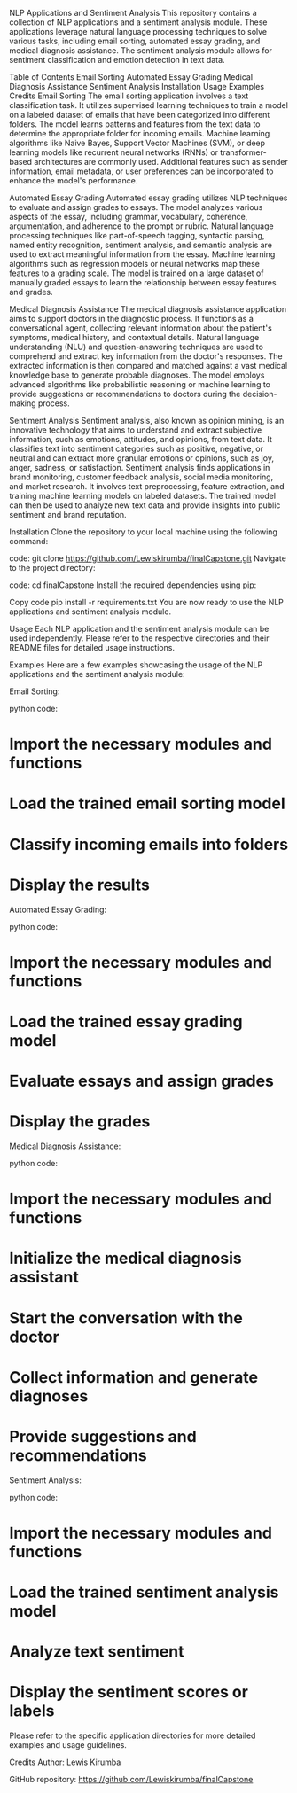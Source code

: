 NLP Applications and Sentiment Analysis
This repository contains a collection of NLP applications and a sentiment analysis module. These applications leverage natural language processing techniques to solve various tasks, including email sorting, automated essay grading, and medical diagnosis assistance. The sentiment analysis module allows for sentiment classification and emotion detection in text data.

Table of Contents
Email Sorting
Automated Essay Grading
Medical Diagnosis Assistance
Sentiment Analysis
Installation
Usage
Examples
Credits
Email Sorting
The email sorting application involves a text classification task. It utilizes supervised learning techniques to train a model on a labeled dataset of emails that have been categorized into different folders. The model learns patterns and features from the text data to determine the appropriate folder for incoming emails. Machine learning algorithms like Naive Bayes, Support Vector Machines (SVM), or deep learning models like recurrent neural networks (RNNs) or transformer-based architectures are commonly used. Additional features such as sender information, email metadata, or user preferences can be incorporated to enhance the model's performance.

Automated Essay Grading
Automated essay grading utilizes NLP techniques to evaluate and assign grades to essays. The model analyzes various aspects of the essay, including grammar, vocabulary, coherence, argumentation, and adherence to the prompt or rubric. Natural language processing techniques like part-of-speech tagging, syntactic parsing, named entity recognition, sentiment analysis, and semantic analysis are used to extract meaningful information from the essay. Machine learning algorithms such as regression models or neural networks map these features to a grading scale. The model is trained on a large dataset of manually graded essays to learn the relationship between essay features and grades.

Medical Diagnosis Assistance
The medical diagnosis assistance application aims to support doctors in the diagnostic process. It functions as a conversational agent, collecting relevant information about the patient's symptoms, medical history, and contextual details. Natural language understanding (NLU) and question-answering techniques are used to comprehend and extract key information from the doctor's responses. The extracted information is then compared and matched against a vast medical knowledge base to generate probable diagnoses. The model employs advanced algorithms like probabilistic reasoning or machine learning to provide suggestions or recommendations to doctors during the decision-making process.

Sentiment Analysis
Sentiment analysis, also known as opinion mining, is an innovative technology that aims to understand and extract subjective information, such as emotions, attitudes, and opinions, from text data. It classifies text into sentiment categories such as positive, negative, or neutral and can extract more granular emotions or opinions, such as joy, anger, sadness, or satisfaction. Sentiment analysis finds applications in brand monitoring, customer feedback analysis, social media monitoring, and market research. It involves text preprocessing, feature extraction, and training machine learning models on labeled datasets. The trained model can then be used to analyze new text data and provide insights into public sentiment and brand reputation.

Installation
Clone the repository to your local machine using the following command:

code:
git clone https://github.com/Lewiskirumba/finalCapstone.git
Navigate to the project directory:


code:
cd finalCapstone
Install the required dependencies using pip:

Copy code
pip install -r requirements.txt
You are now ready to use the NLP applications and sentiment analysis module.

Usage
Each NLP application and the sentiment analysis module can be used independently. Please refer to the respective directories and their README files for detailed usage instructions.

Examples
Here are a few examples showcasing the usage of the NLP applications and the sentiment analysis module:

Email Sorting:

python
code:
# Import the necessary modules and functions

# Load the trained email sorting model

# Classify incoming emails into folders

# Display the results
Automated Essay Grading:

python
code:
# Import the necessary modules and functions

# Load the trained essay grading model

# Evaluate essays and assign grades

# Display the grades
Medical Diagnosis Assistance:

python
code:
# Import the necessary modules and functions

# Initialize the medical diagnosis assistant

# Start the conversation with the doctor

# Collect information and generate diagnoses

# Provide suggestions and recommendations
Sentiment Analysis:

python
code:
# Import the necessary modules and functions

# Load the trained sentiment analysis model

# Analyze text sentiment

# Display the sentiment scores or labels
Please refer to the specific application directories for more detailed examples and usage guidelines.

Credits
Author: Lewis Kirumba

GitHub repository: https://github.com/Lewiskirumba/finalCapstone

